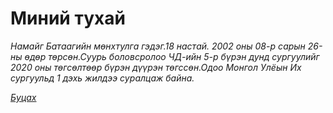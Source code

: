 # Миний тухай
<html>
<head>
</head>
<body>
    <p><em>Намайг Батаагийн мөнхтулга гэдэг.18 настай. 2002 оны 08-р сарын 26-ны өдөр төрсөн.Суурь боловсролоо ЧД-ийн 5-р бүрэн дунд сургуулийг 2020 оны төгсөлтөөр бүрэн дүүрэн төгссөн.Одоо Монгол Улёын Их сургуульд 1 дэхь жилдээ суралцаж байна.</p>
  <p><a href="https://munkhtulga0826.github.io/"><em>Буцах</em></a></p>       
        
